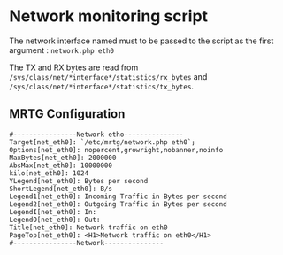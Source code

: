 # Network monitoring script

The network interface named must to be passed to the script as the first argument :
`network.php eth0`

The TX and RX bytes are read from `/sys/class/net/*interface*/statistics/rx_bytes` and `/sys/class/net/*interface*/statistics/tx_bytes`.

## MRTG Configuration
```
#----------------Network etho---------------
Target[net_eth0]: `/etc/mrtg/network.php eth0`;
Options[net_eth0]: nopercent,growright,nobanner,noinfo
MaxBytes[net_eth0]: 2000000
AbsMax[net_eth0]: 10000000
kilo[net_eth0]: 1024
YLegend[net_eth0]: Bytes per second
ShortLegend[net_eth0]: B/s
Legend1[net_eth0]: Incoming Traffic in Bytes per second
Legend2[net_eth0]: Outgoing Traffic in Bytes per second
LegendI[net_eth0]: In:
LegendO[net_eth0]: Out:
Title[net_eth0]: Network traffic on eth0
PageTop[net_eth0]: <H1>Network traffic on eth0</H1>
#----------------Network---------------
```
